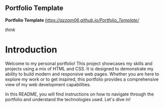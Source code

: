 ## Portfolio Template

**Portfolio Template** *https://azzam06.github.io/Portfolio_Template/*

*think*
# Introduction

Welcome to my personal portfolio! This project showcases my skills and projects using a mix of HTML and CSS. It is designed to demonstrate my ability to build modern and responsive web pages. Whether you are here to explore my work or to get inspired, this portfolio provides a comprehensive view of my web development capabilities.

In this README, you will find instructions on how to navigate through the portfolio and understand the technologies used. Let's dive in!
